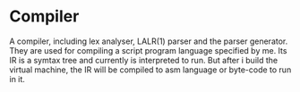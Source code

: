 # Compiler
A compiler, including lex analyser, LALR(1) parser and the parser generator. 
They are used for compiling a script program language specified by me. Its IR is a symtax tree and currently is interpreted to run. But after i build the virtual machine, the IR will be compiled to asm language or byte-code to run in it.

